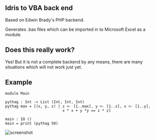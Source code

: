 Idris to VBA back end
---------------------

Based on Edwin Brady's PHP backend.

Generates .bas files which can be imported in to Microsoft Excel as a
module.

## Does this really work?

Yes! But it is not a complete backend by any means, there are many
situations which will not work just yet.

## Example

```
module Main

pythag : Int -> List (Int, Int, Int)
pythag max = [(x, y, z) | z <- [1..max], y <- [1..z], x <- [1..y],
                          x * x + y *y == z * z]

main : IO ()
main = print (pythag 50)
```

![screenshot](https://github.com/jystic/idris-vba/raw/master/screenshot.png)
